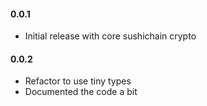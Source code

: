 #### 0.0.1 

* Initial release with core sushichain crypto

#### 0.0.2

* Refactor to use tiny types
* Documented the code a bit
